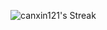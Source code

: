 ![canxin121's Streak](https://github-readme-streak-stats.herokuapp.com/?user=canxin121&theme=vue-dark&hide_border=false)
